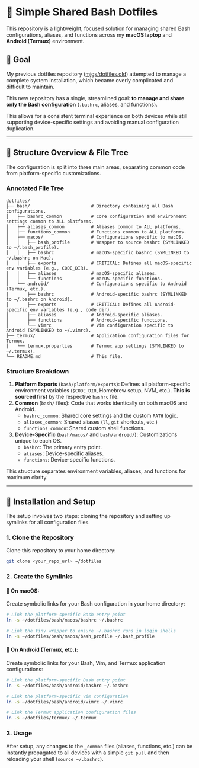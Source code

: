 # 🐚 Simple Shared Bash Dotfiles

This repository is a lightweight, focused solution for managing shared Bash configurations, aliases, and functions across my **macOS laptop** and **Android (Termux)** environment.

## 🎯 Goal

My previous dotfiles repository ([mjgs/dotfiles.old](https://github.com/mjgs/dotfiles.old)) attempted to manage a complete system installation, which became overly complicated and difficult to maintain.

This new repository has a single, streamlined goal: **to manage and share only the Bash configuration** (`.bashrc`, aliases, and functions).

This allows for a consistent terminal experience on both devices while still supporting device-specific settings and avoiding manual configuration duplication.

-----

## 📂 Structure Overview & File Tree

The configuration is split into three main areas, separating common code from platform-specific customizations.

### Annotated File Tree

```
dotfiles/
├── bash/                       # Directory containing all Bash configurations.
│   ├── bashrc_common           # Core configuration and environment settings common to ALL platforms.
│   ├── aliases_common          # Aliases common to ALL platforms.
│   ├── functions_common        # Functions common to ALL platforms.
│   ├── macos/                  # Configurations specific to macOS.
│   │   ├── bash_profile        # Wrapper to source bashrc (SYMLINKED to ~/.bash_profile).
│   │   ├── bashrc              # macOS-specific bashrc (SYMLINKED to ~/.bashrc on Mac).
│   │   ├── exports             # CRITICAL: Defines all macOS-specific env variables (e.g., CODE_DIR).
│   │   ├── aliases             # macOS-specific aliases.
│   │   └── functions           # macOS-specific functions.
│   └── android/                # Configurations specific to Android (Termux, etc.).
│       ├── bashrc              # Android-specific bashrc (SYMLINKED to ~/.bashrc on Android).
│       ├── exports             # CRITICAL: Defines all Android-specific env variables (e.g., code_dir).
│       ├── aliases             # Android-specific aliases.
│       ├── functions           # Android-specific functions.
│       └── vimrc               # Vim configuration specific to Android (SYMLINKED to ~/.vimrc).
├── termux/                     # Application configuration files for Termux.
│   └── termux.properties       # Termux app settings (SYMLINKED to ~/.termux).
└── README.md                   # This file.
```

### Structure Breakdown

1.  **Platform Exports** (`bash/platform/exports`): Defines all platform-specific environment variables (`$CODE_DIR`, Homebrew setup, NVM, etc.). **This is sourced first** by the respective `bashrc` file.
2.  **Common** (`bash/` files): Code that works identically on both macOS and Android.
      * `bashrc_common`: Shared core settings and the custom `PATH` logic.
      * `aliases_common`: Shared aliases (`ll`, `git` shortcuts, etc.)
      * `functions_common`: Shared custom shell functions.
3.  **Device-Specific** (`bash/macos/` and `bash/android/`): Customizations unique to each OS.
      * `bashrc`: The primary entry point.
      * `aliases`: Device-specific aliases.
      * `functions`: Device-specific functions.

This structure separates environment variables, aliases, and functions for maximum clarity.

-----

## 🚀 Installation and Setup

The setup involves two steps: cloning the repository and setting up symlinks for all configuration files.

### 1. Clone the Repository

Clone this repository to your home directory:

```bash
git clone <your_repo_url> ~/dotfiles
```

### 2. Create the Symlinks

#### 🍎 On macOS:

Create symbolic links for your Bash configuration in your home directory:

```bash
# Link the platform-specific Bash entry point
ln -s ~/dotfiles/bash/macos/bashrc ~/.bashrc

# Link the tiny wrapper to ensure ~/.bashrc runs in login shells
ln -s ~/dotfiles/bash/macos/bash_profile ~/.bash_profile
```

#### 🤖 On Android (Termux, etc.):

Create symbolic links for your Bash, Vim, and Termux application configurations:

```bash
# Link the platform-specific Bash entry point
ln -s ~/dotfiles/bash/android/bashrc ~/.bashrc

# Link the platform-specific Vim configuration
ln -s ~/dotfiles/bash/android/vimrc ~/.vimrc

# Link the Termux application configuration files
ln -s ~/dotfiles/termux/ ~/.termux
```

### 3. Usage

After setup, any changes to the `_common` files (aliases, functions, etc.) can be instantly propagated to all devices with a simple `git pull` and then reloading your shell (`source ~/.bashrc`).